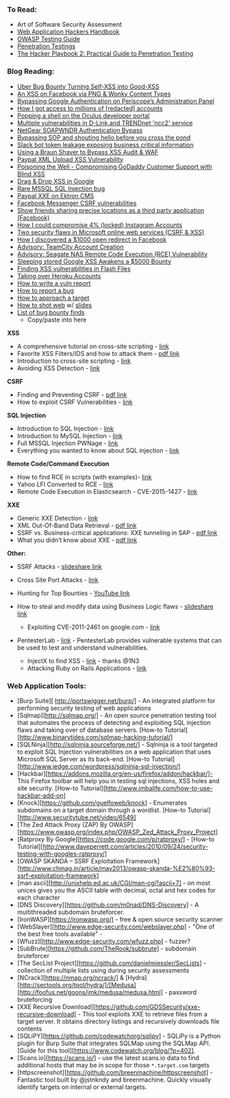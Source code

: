 ### To Read:

* Art of Software Security Assessment
* [Web Application Hackers Handbook](https://www.amazon.ca/Web-Application-Hackers-Handbook-Exploiting/dp/1118026470)
* [OWASP Testing Guide](https://www.owasp.org/index.php/OWASP_Testing_Project)
* [Penetration Testings](http://amzn.to/2dhHTSn)
* [The Hacker Playbook 2: Practical Guide to Penetration Testing](http://amzn.to/2d9wYKa)

### Blog Reading:

* [Uber Bug Bounty Turning Self-XSS into Good-XSS](https://whitton.io/articles/uber-turning-self-xss-into-good-xss/)
* [An XSS on Facebook via PNG & Wonky Content Types](https://whitton.io/articles/xss-on-facebook-via-png-content-types/)
* [Bypassing Google Authentication on Periscope’s Administration Panel](https://whitton.io/articles/bypassing-google-authentication-on-periscopes-admin-panel/)
* [How I got access to millions of [redacted] accounts](https://bitquark.co.uk/blog/2016/02/09/how_i_got_access_to_millions_of_redacted_accounts)
* [Popping a shell on the Oculus developer portal](https://bitquark.co.uk/blog/2014/08/31/popping_a_shell_on_the_oculus_developer_portal)
* [Multiple vulnerabilities in D-Link and TRENDnet 'ncc2' service](http://www.kernelpicnic.net/2015/02/26/D-Link-and-TRENDnet-ncc2-service.html)
* [NetGear SOAPWNDR Authentication Bypass](http://www.kernelpicnic.net/2015/02/11/NetGear-SOAPWNDR-Authentication-Bypass.html)
* [Bypassing SOP and shouting hello before you cross the pond](https://labs.detectify.com/2016/03/17/bypassing-sop-and-shouting-hello-before-you-cross-the-pond/)
* [Slack bot token leakage exposing business critical information](https://labs.detectify.com/2016/04/28/slack-bot-token-leakage-exposing-business-critical-information/)
* [Using a Braun Shaver to Bypass XSS Audit & WAF](https://blog.bugcrowd.com/guest-blog-using-a-braun-shaver-to-bypass-xss-audit-and-waf-by-frans-rosen-detectify)
* [Paypal XML Upload XSS Vulnerability](https://blog.it-securityguard.com/bugbounty-papyal-xml-upload-cross-site-scripting-vulnerability/)
* [Poisoning the Well - Compromising GoDaddy Customer Support with Blind XSS](https://thehackerblog.com/poisoning-the-well-compromising-godaddy-customer-support-with-blind-xss/index.html)
* [Drag & Drop XSS in Google](http://c0rni3sm.blogspot.com/2016/04/drag-drop-xss-in-google.html)
* [Rare MSSQL SQL Injection bug](http://c0rni3sm.blogspot.com/2016/02/a-quite-rare-mssql-injection.html)
* [Paypal XXE on Ektron CMS](https://seanmelia.files.wordpress.com/2015/12/paypal-xxe-doc.pdf)
* [Facebook Messenger CSRF vulnerabilities](http://blog.mazinahmed.net/2015/06/facebook-messenger-multiple-csrf.html)
* [Show friends sharing precise locations as a third party application (Facebook)](http://philippeharewood.com/show-friends-sharing-precise-locations-as-a-third-party-application/)
* [How I could compromise 4% (locked) Instagram Accounts](https://www.arneswinnen.net/2016/03/how-i-could-compromise-4-locked-instagram-accounts/)
* [Two security flaws in Microsoft online web services (CSRF & XSS)](http://yassineaboukir.com/blog/two-security-flaws-in-microsoft-online-web-services/)
* [How I discovered a $1000 open redirect in Facebook](http://yassineaboukir.com/blog/how-i-discovered-a-1000-open-redirect-in-facebook/)
* [Advisory: TeamCity Account Creation](https://beyondbinary.io/articles/teamcity-account-creation/)
* [Advisory: Seagate NAS Remote Code Execution (RCE) Vulnerability](https://beyondbinary.io/articles/seagate-nas-rce/)
* [Sleeping stored Google XSS Awakens a $5000 Bounty](https://blog.it-securityguard.com/bugbounty-sleeping-stored-google-xss-awakens-a-5000-bounty/)
* [Finding XSS vulnerabilities in Flash Files](https://olivierbeg.com/finding-xss-vulnerabilities-in-flash-files/)
* [Taking over Heroku Accounts](http://esevece.github.io/2016/06/01/taking-over-heroku-accounts.html)
* [How to write a vuln report](https://blog.bugcrowd.com/advice-for-writing-a-great-vulnerability-report/)
* [How to report a bug](https://researcherdocs.bugcrowd.com/docs/reporting-a-bug)
* [How to approach a target](https://forum.bugcrowd.com/t/how-do-you-approach-a-target/293/2)
* [How to shot web](https://www.youtube.com/watch?v=VtFuAH19Qz0) w/ [slides](https://www.slideshare.net/bugcrowd/how-do-i-shot-web-jason-haddix-at-defcon-23)
* [List of bug bounty finds](https://www.facebook.com/notes/phwd/facebook-bug-bounties/707217202701640)
  * Copy/paste into here

**XSS**

- A comprehensive tutorial on cross-site scripting - [link][1]
- Favorite XSS Filters/IDS and how to attack them - [pdf link][2]
- Introduction to cross-site scripting - [link][3]
- Avoiding XSS Detection - [link](http://brutelogic.com.br/blog/avoiding-xss-detection/)

**CSRF**

- Finding and Preventing CSRF - [pdf link][4]
- How to exploit CSRF Vulnerabilities - [link][5]

**SQL Injection**

- Introduction to SQL Injection - [link][6]
- Introduction to MySQL Injection  - [link][7]
- Full MSSQL Injection PWNage - [link][8]
- Everything you wanted to know about SQL injection - [link][9]

**Remote Code/Command Execution**

- How to find RCE in scripts (with examples)- [link][10]
- Yahoo LFI Converted to RCE - [link][11]
- Remote Code Execution in Elasticsearch - CVE-2015-1427 - [link][12]

**XXE**

- Generic XXE Detection - [link][13]
- XML Out-Of-Band Data Retrieval - [pdf link][14]
- SSRF vs. Business-critical applications: XXE tunneling in SAP - [pdf
link][15]
- What you didn’t know about XXE - [pdf link][16]

**Other:**

- SSRF Attacks - [slideshare link][17]
- Cross Site Port Attacks - [link][18]
- Hunting for Top Bounties - [YouTube link][19]
- How to steal and modify data using Business Logic flaws - [slideshare
link][20]
  - Exploiting CVE-2011-2461 on google.com - [link][21]
- PentesterLab - [link][22] - PentesterLab provides vulnerable systems that can be used to test and understand vulnerabilities.
  - InjectX to find XSS - [link][23] - thanks @1N3
  - Attacking Ruby on Rails Applications - [link](http://phrack.org/issues/69/12.html#article)

  [1]: http://excess-xss.com/
  [2]: https://www.blackhat.com/presentations/bh-usa-09/VELANAVA/BHUSA09-VelaNava-FavoriteXSS-SLIDES.pdf
  [3]: https://www.google.com/about/appsecurity/learning/xss/
  [4]: http://blackhat.com/presentations/bh-usa-06/BH-US-06-Gallagher.pdf
  [5]: http://tipstrickshack.blogspot.com/2012/10/how-to-exploit-csfr-vulnerabilitycsrf.html
  [6]: https://prakharprasad.com/introduction-to-sql-injection-and-exploitation-mysql-5-error-based/
  [7]: http://www.exploit-db.com/download_pdf/14475/
  [8]: http://www.exploit-db.com/papers/12975/
  [9]: http://www.troyhunt.com/2013/07/everything-you-wanted-to-know-about-sql.html
  [10]: http://exploit-db.com/papers/12885/
  [11]: https://soroush.secproject.com/blog/2013/10/yahoo-bug-bounty-program-lfi-reported-and-patched/
  [12]: http://jordan-wright.github.io/blog/2015/03/08/elasticsearch-rce-vulnerability-cve-2015-1427/
  [13]: http://www.christian-schneider.net/GenericXxeDetection.html
  [14]: https://media.blackhat.com/eu-13/briefings/Osipov/bh-eu-13-XML-data-osipov-slides.pdf
  [15]: http://erpscan.com/wp-content/uploads/2012/08/SSRF-vs-business-critical-applications.-XXE-Tunelling-in-SAP.pdf
  [16]: http://2013.appsecusa.org/2013/wp-content/uploads/2013/12/WhatYouDidntKnowAboutXXEAttacks.pdf
  [17]: http://www.slideshare.net/d0znpp/ssrf-attacks-and-sockets-smorgasbord-of-vulnerabilities
  [18]: http://riyazwalikar.com/2012/11/cross-site-port-attacks-xspa-part-1.html
  [19]: https://www.youtube.com/watch?v=mQjTgDuLsp4
  [20]: http://www.slideshare.net/fransrosen/how-to-steal-and-modify-data-using-business-logic-flaws-insecure-direct-object-references
  [21]: http://blog.mindedsecurity.com/2015/03/exploiting-cve-2011-2461-on-googlecom.html
  [22]: https://pentesterlab.com/exercises/
  [23]: https://forum.bugcrowd.com/t/tutorial-injectx-to-find-xss/790

### Web Application Tools:

- [Burp Suite][ http://portswigger.net/burp/] - An integrated platform for performing security testing of web applications
- [Sqlmap][http://sqlmap.org/] - An open source penetration testing tool that automates the process of detecting and exploiting SQL injection flaws and taking over of database servers. [How-to Tutorial][http://www.binarytides.com/sqlmap-hacking-tutorial/]
- [SQLNinja][http://sqlninja.sourceforge.net/] - Sqlninja is a tool targeted to exploit SQL Injection vulnerabilities on a web application that uses Microsoft SQL Server as its back-end. [How-to Tutorial][http://www.jedge.com/wordpress/sqlninja-sql-injection/]
- [Hackbar][https://addons.mozilla.org/en-us/firefox/addon/hackbar/]- This Firefox toolbar will help you in testing sql injections, XSS holes and site security. [How-to Tutorial][http://www.imbalife.com/how-to-use-hackbar-add-on]
- [Knock][https://github.com/guelfoweb/knock] - Enumerates subdomains on a target domain through a wordlist. [How-to Tutorial][http://www.securitytube.net/video/6549]
- [The Zed Attack Proxy (ZAP) By OWASP][https://www.owasp.org/index.php/OWASP_Zed_Attack_Proxy_Project]
- [Ratproxy By Google][https://code.google.com/p/ratproxy/] - [How-to Tutorial][http://www.daveperrett.com/articles/2010/09/24/security-testing-with-googles-ratproxy/]
- [OWASP SKANDA – SSRF Exploitation Framework][http://www.chmag.in/article/may2013/owasp-skanda-%E2%80%93-ssrf-exploitation-framework]
- [man ascii][http://unixhelp.ed.ac.uk/CGI/man-cgi?ascii+7] - on most unices gives you the ASCII table with decimal, octal and hex codes for each character
- [DNS Discovery][https://github.com/m0nad/DNS-Discovery] - A multithreaded subdomain bruteforcer.
- [IronWASP][https://ironwasp.org/] - free & open source security scanner
- [WebSlayer][http://www.edge-security.com/webslayer.php] - "One of the best free tools available" -
- [Wfuzz][http://www.edge-security.com/wfuzz.php] - fuzzer?
- [SubBrute][https://github.com/TheRook/subbrute] - subdomain bruteforcer
- [The SecList Project][https://github.com/danielmiessler/SecLists] - collection of multiple lists using during security assessments
- [NCrack][https://nmap.org/ncrack/] & [Hydra][http://sectools.org/tool/hydra/]/[Medusa][http://foofus.net/goons/jmk/medusa/medusa.html] - password bruteforcing
- [XXE Recursive Download][https://github.com/GDSSecurity/xxe-recursive-download] - This tool exploits XXE to retrieve files from a target server. It obtains directory listings and recursively downloads file contents
- [SQLiPY][https://github.com/codewatchorg/sqlipy] - SQLiPy is a Python plugin for Burp Suite that integrates SQLMap using the SQLMap API. [Guide for this tool][https://www.codewatch.org/blog/?p=402].
- [Scans.io][https://scans.io/] - use the latest scans.io data to find additional hosts that may be in scope for those `*.target.com` targets
- [httpscreenshot][https://github.com/breenmachine/httpscreenshot] - Fantastic tool built by @jstnkndy and breenmachine. Quickly visually identify targets on internal or external targets.
